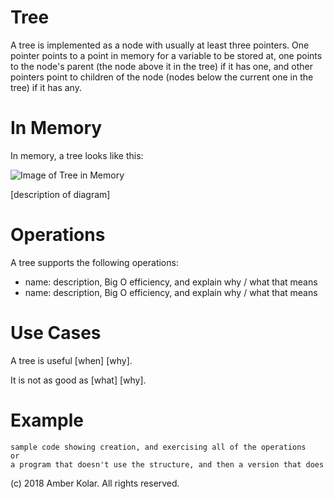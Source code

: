 # Tree

A tree is implemented as a node with usually at least three pointers. One pointer points to a point in memory for a variable to be stored at, one points to the node's parent (the node above it in the tree) if it has one, and other pointers point to children of the node (nodes below the current one in the tree) if it has any.

# In Memory

In memory, a tree looks like this:

![Image of Tree in Memory](images/tree_memory.png)

\[description of diagram\]

# Operations

A tree supports the following operations:

* name: description, Big O efficiency, and explain why / what that means
* name: description, Big O efficiency, and explain why / what that means

# Use Cases

A tree is useful \[when\] \[why\].

It is not as good as \[what\] \[why\].

# Example

```
sample code showing creation, and exercising all of the operations
or
a program that doesn't use the structure, and then a version that does
```

(c) 2018 Amber Kolar. All rights reserved.